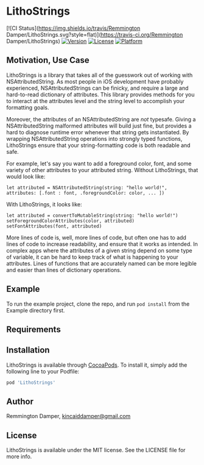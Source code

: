 # LithoStrings

[![CI Status](https://img.shields.io/travis/Remmington Damper/LithoStrings.svg?style=flat)](https://travis-ci.org/Remmington Damper/LithoStrings)
[![Version](https://img.shields.io/cocoapods/v/LithoStrings.svg?style=flat)](https://cocoapods.org/pods/LithoStrings)
[![License](https://img.shields.io/cocoapods/l/LithoStrings.svg?style=flat)](https://cocoapods.org/pods/LithoStrings)
[![Platform](https://img.shields.io/cocoapods/p/LithoStrings.svg?style=flat)](https://cocoapods.org/pods/LithoStrings)

## Motivation, Use Case

LithoStrings is a library that takes all of the guesswork out of working with NSAttributedString. As most people in iOS development have probably experienced, NSAttributedStrings can be finicky, and require a large and hard-to-read dictionary of attributes. This library provides methods for you to interact at the attributes level and the string level to accomplish your formatting goals. 

Moreover, the attributes of an NSAttributedString are _not_ typesafe. Giving a NSAttributedString malformed attributes will build just fine, but provides a hard to diagnose runtime error whenever that string gets instantiated. By wrapping NSAttributedString operations into strongly typed functions, LithoStrings ensure that your string-formatting code is both readable and safe.

For example, let's say you want to add a foreground color, font, and some variety of other attributes to your attributed string. Without LithoStrings, that would look like:
```
let attributed = NSAttributedString(string: "hello world!", attributes: [.font : font, .foregroundColor: color, ... ])
```
With LithoStrings, it looks like:
```
let attributed = convertToMutableString(string: "hello world!")
setForegroundColorAttributes(color, attributed)
setFontAttributes(font, attributed)
```

More lines of code is, well, more lines of code, but often one has to add lines of code to increase readability, and ensure that it works as intended. In complex apps where the attributes of a given string depend on some type of variable, it can be hard to keep track of what is happening to your attributes. Lines of functions that are accurately named can be more legible and easier than lines of dictionary operations.

## Example

To run the example project, clone the repo, and run `pod install` from the Example directory first.

## Requirements

## Installation

LithoStrings is available through [CocoaPods](https://cocoapods.org). To install
it, simply add the following line to your Podfile:

```ruby
pod 'LithoStrings'
```

## Author

Remmington Damper, kincaiddamper@gmail.com

## License

LithoStrings is available under the MIT license. See the LICENSE file for more info.
